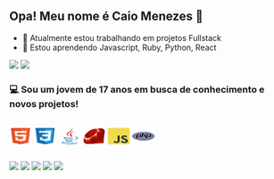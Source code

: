 ## Opa! Meu nome é Caio Menezes 👋

- 🔭 Atualmente estou trabalhando em projetos Fullstack
- 🌱 Estou aprendendo Javascript, Ruby, Python, React

<div>
  <img height="180cm" src="https://github-readme-stats.vercel.app/api?username=caiomenesz&show_icons=true&theme=radical">
  <img height="180cm" src="https://github-readme-stats.vercel.app/api/top-langs/?username=caiomenesz&layout=compact&theme=radical&langs_count=8">
</div>

### 💻 Sou um jovem de 17 anos em busca de conhecimento e novos projetos!
<br>
<div style="display: inline_block">
  <img align="center" alt="Caio-HTML" height="30" width="40" src="https://raw.githubusercontent.com/devicons/devicon/master/icons/html5/html5-original.svg">
  <img align="center" alt="Caio-HTML" height="30" width="40" src="https://raw.githubusercontent.com/devicons/devicon/master/icons/css3/css3-original.svg">
  <img align="center" alt="Caio-HTML" height="30" width="40" src="https://raw.githubusercontent.com/devicons/devicon/master/icons/java/java-original.svg">
  <img align="center" alt="Caio-HTML" height="30" width="40" src="https://raw.githubusercontent.com/devicons/devicon/master/icons/ruby/ruby-original.svg">
  <img align="center" alt="Caio-HTML" height="30" width="40" src="https://raw.githubusercontent.com/devicons/devicon/master/icons/javascript/javascript-original.svg">
  <img align="center" alt="Caio-HTML" height="30" width="40" src="https://raw.githubusercontent.com/devicons/devicon/master/icons/php/php-original.svg">
</div>

##

<div> 
  <a href="/caiomenezes" target="_blank"><img src="https://img.shields.io/badge/YouTube-FF0000?style=for-the-badge&logo=youtube&logoColor=white" target="_blank"></a>
  <a href="https://instagram.com/c_menez_" target="_blank"><img src="https://img.shields.io/badge/-Instagram-%23E4405F?style=for-the-badge&logo=instagram&logoColor=white" target="_blank"></a>
 <a href="https://" target="_blank"><img src="https://img.shields.io/badge/Discord-7289DA?style=for-the-badge&logo=discord&logoColor=white" target="_blank"></a> 
  <a href = "caiofmen@hotmail.com"><img src="https://img.shields.io/badge/Microsoft_Outlook-FFFFFF?style=for-the-badge&logo=microsoft-outlook&logoColor=black" target="_blank"></a>
  <a href="https://www.linkedin.com/in/caiomezes" target="_blank"><img src="https://img.shields.io/badge/-LinkedIn-%230077B5?style=for-the-badge&logo=linkedin&logoColor=white" target="_blank"></a> 
  
</div>
